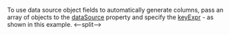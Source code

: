 To use data source object fields to automatically generate columns, pass an array of objects to the [dataSource](/Documentation/ApiReference/UI_Components/dxDataGrid/Configuration/#dataSource) property and specify the [keyExpr](/Documentation/ApiReference/UI_Components/dxDataGrid/Configuration/#keyExpr) - as shown in this example.
<--split-->
